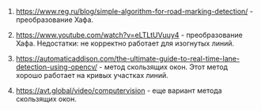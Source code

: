 1. https://www.reg.ru/blog/simple-algorithm-for-road-marking-detection/ - преобразование Хафа.
2. https://www.youtube.com/watch?v=eLTLtUVuuy4 - преобразование Хафа.
	Недостатки: не корректно работает для изогнутых линий.

3. https://automaticaddison.com/the-ultimate-guide-to-real-time-lane-detection-using-opencv/ - метод скользящих окон.
	Этот метод хорошо работает на кривых участках линий.

4. https://avt.global/video/computervision - еще вариант метода скользящих окон.